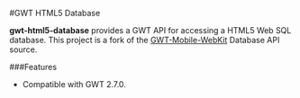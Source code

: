 #GWT HTML5 Database

**gwt-html5-database** provides a GWT API for accessing a HTML5 Web SQL database. This project is a fork of the [GWT-Mobile-WebKit](https://code.google.com/p/gwt-mobile-webkit/) Database API source.

###Features

* Compatible with GWT 2.7.0.